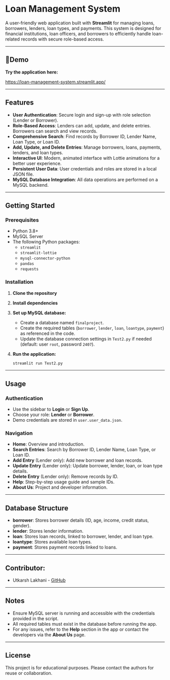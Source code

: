 # Loan Management System

A user-friendly web application built with **Streamlit** for managing loans, borrowers, lenders, loan types, and payments. This system is designed for financial institutions, loan officers, and borrowers to efficiently handle loan-related records with secure role-based access.

---

## 🚀Demo
**Try the application here:** 

https://loan-management-system.streamlit.app/

---
## Features

- **User Authentication**: Secure login and sign-up with role selection (Lender or Borrower).
- **Role-Based Access**: Lenders can add, update, and delete entries. Borrowers can search and view records.
- **Comprehensive Search**: Find records by Borrower ID, Lender Name, Loan Type, or Loan ID.
- **Add, Update, and Delete Entries**: Manage borrowers, loans, payments, lenders, and loan types.
- **Interactive UI**: Modern, animated interface with Lottie animations for a better user experience.
- **Persistent User Data**: User credentials and roles are stored in a local JSON file.
- **MySQL Database Integration**: All data operations are performed on a MySQL backend.

---

## Getting Started

### Prerequisites

- Python 3.8+
- MySQL Server
- The following Python packages:
  - `streamlit`
  - `streamlit-lottie`
  - `mysql-connector-python`
  - `pandas`
  - `requests`

### Installation

1. **Clone the repository**

2. **Install dependencies**

3. **Set up MySQL database:**
   - Create a database named `finalproject`.
   - Create the required tables (`borrower`, `lender`, `loan`, `loantype`, `payment`) as referenced in the code.
   - Update the database connection settings in `Test2.py` if needed (default: user `root`, password `2407`).

4. **Run the application:**
   ```bash
   streamlit run Test2.py
   ```

---

## Usage

### Authentication

- Use the sidebar to **Login** or **Sign Up**.
- Choose your role: **Lender** or **Borrower**.
- Demo credentials are stored in `user.user_data.json`.

### Navigation

- **Home**: Overview and introduction.
- **Search Entries**: Search by Borrower ID, Lender Name, Loan Type, or Loan ID.
- **Add Entry** (Lender only): Add new borrower and loan records.
- **Update Entry** (Lender only): Update borrower, lender, loan, or loan type details.
- **Delete Entry** (Lender only): Remove records by ID.
- **Help**: Step-by-step usage guide and sample IDs.
- **About Us**: Project and developer information.
---

## Database Structure

- **borrower**: Stores borrower details (ID, age, income, credit status, gender).
- **lender**: Stores lender information.
- **loan**: Stores loan records, linked to borrower, lender, and loan type.
- **loantype**: Stores available loan types.
- **payment**: Stores payment records linked to loans.

---

## Contributor:
 - Utkarsh Lakhani - [GitHub](https://github.com/utkarsh-64)
---

## Notes

- Ensure MySQL server is running and accessible with the credentials provided in the script.
- All required tables must exist in the database before running the app.
- For any issues, refer to the **Help** section in the app or contact the developers via the **About Us** page.

---

## License

This project is for educational purposes. Please contact the authors for reuse or collaboration.
